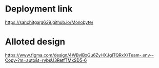 # Deployment link
https://sanchitgarg639.github.io/Monobyte/

# Alloted design
https://www.figma.com/design/4WBvlBxGu6ZyHXJglTQRxX/Team-.env--Copy-?m=auto&t=rybsU3RetfTMxSD5-6
